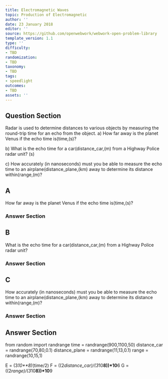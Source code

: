 ```yaml
---
title: Electromagnetic Waves
topic: Production of Electromagnetic
author: ''
date: 23 January 2018
editor: ''
source: https://github.com/openwebwork/webwork-open-problem-library
template_version: 1.1
type: ''
difficulty:
- TBD
randomization:
- TBD
taxonomy:
- TBD
tags:
- speedlight
outcomes:
- TBD
assets: ''
---
```


## Question Section 

Radar is used to determine distances to various objects by measuring the round-trip time for an echo from the object.
a) How far away is the planet Venus if the echo time is(time,(s)?
 
b) What is the echo time for a car(distance_car,(m) from a Highway Police radar unit? 
(s)
 
c) How accurately (in nanoseconds) must you be able to measure the echo time to an airplane(distance_plane,(km) away to determine its distance within(range,(m)?

## A
How far away is the planet Venus if the echo time is(time,(s)?
### Answer Section
## B
What is the echo time for a car(distance_car,(m) from a Highway Police radar unit? 
### Answer Section
## C
How accurately (in nanoseconds) must you be able to measure the echo time to an airplane(distance_plane,(km) away to determine its distance within(range,(m)?
### Answer Section


## Answer Section

from random import randrange
time = randrange(900,1100,50)
distance_car = randrange(70,80,0.1)
distance_plane = randrange(11,13,0.1)
range = randrange(10,15,1)

E = (3*10**8)*(time/2)
F = ((2*distance_car)/(3*10**8))*10**6
G = ((2*range)/(3*10**8))*10**9